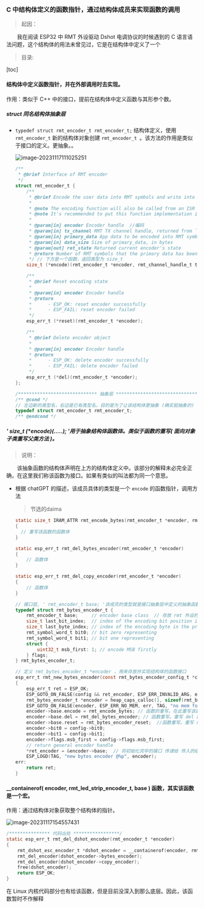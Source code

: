 ### C 中结构体定义的函数指针，通过结构体成员来实现函数的调用

> 起因：

&emsp;&emsp;我在阅读 ESP32 中 RMT 外设驱动 Dshot 电调协议的时候遇到的 C 语言语法问题，这个结构体的用法未曾见过，它是在结构体中定义了一个

> 目录:

[toc]

#### 结构体中定义函数指针，并在外部调用时去实现。

作用：类似于 C++ 中的接口，提前在结构体中定义函数与其形参个数。

##### struct 同名结构体抽象层

- `typedef struct rmt_encoder_t rmt_encoder_t;` 结构体定义，使用 `rmt_encoder_t` 新的结构体对象创建 `rmt_encoder_t `。该方法的作用是类似于接口的定义。更抽象。。

  ![image-20231117111025251](TODO%EF%BC%9AC%E8%AF%AD%E8%A8%80%E4%B8%AD%20%E7%BB%93%E6%9E%84%E4%BD%93%E5%87%BD%E6%95%B0%E6%8C%87%E9%92%88%E5%AE%9A%E4%B9%89%E5%92%8C%E5%AE%9E%E7%8E%B0(typedef%20%E5%AE%9A%E4%B9%89%E7%BB%93%E6%9E%84%E4%BD%93%E6%8E%A5%E5%8F%A3).assets/image-20231117111025251.png)

  ```c
  /**
   * @brief Interface of RMT encoder
   */
  struct rmt_encoder_t {
      /**
       * @brief Encode the user data into RMT symbols and write into RMT memory
       *
       * @note The encoding function will also be called from an ISR context, thus the function must not call any blocking API.
       * @note It's recommended to put this function implementation in the IRAM, to achieve a high performance and less interrupt latency.
       *
       * @param[in] encoder Encoder handle  //编码
       * @param[in] tx_channel RMT TX channel handle, returned from `rmt_new_tx_channel()`
       * @param[in] primary_data App data to be encoded into RMT symbols
       * @param[in] data_size Size of primary_data, in bytes
       * @param[out] ret_state Returned current encoder's state
       * @return Number of RMT symbols that the primary data has been encoded into
       */ // 下方是一个函数，返回类型为 size_t
      size_t (*encode)(rmt_encoder_t *encoder, rmt_channel_handle_t tx_channel, const void *primary_data, size_t data_size, rmt_encode_state_t *ret_state);
  
      /**
       * @brief Reset encoding state
       *
       * @param[in] encoder Encoder handle
       * @return
       *      - ESP_OK: reset encoder successfully
       *      - ESP_FAIL: reset encoder failed
       */
      esp_err_t (*reset)(rmt_encoder_t *encoder);
  
      /**
       * @brief Delete encoder object
       *
       * @param[in] encoder Encoder handle
       * @return
       *      - ESP_OK: delete encoder successfully
       *      - ESP_FAIL: delete encoder failed
       */
      esp_err_t (*del)(rmt_encoder_t *encoder);
  };
  
  /***************************** 抽象层 *************************************/
  /** @cond */
  // 左边新的类型名，右边是已有类型名，目的是为了让该结构体更抽象 (确实挺抽象的)
  typedef struct rmt_encoder_t rmt_encoder_t;
  /** @endcond */
  ```



##### ' size_t (*encode)(.....); '用于抽象结构体函数体。类似于函数的重写( 面向对象子类重写父类方法 )。

> 说明：

&emsp;&emsp;该抽象函数的结构体声明在上方的结构体定义中。该部分的解释未必完全正确，在这里我们称该函数为接口。如果有类似的叫法都为同一个意思。

- 根据 chatGPT 的描述，该成员具体的类型是一个 `encode`  的函数指针，调用方法

  > 节选的daima

  ```c
  static size_t IRAM_ATTR rmt_encode_bytes(rmt_encoder_t *encoder, rmt_channel_handle_t channel, const void *primary_data, size_t data_size, rmt_encode_state_t *ret_state)
  {
  	// 重写该函数的函数体
  }
  
  static esp_err_t rmt_del_bytes_encoder(rmt_encoder_t *encoder)
  {
      // 函数体
  }
  
  static esp_err_t rmt_del_copy_encoder(rmt_encoder_t *encoder)
  {
      // 函数体
  }
  
  // 接口层, ' rmt_encoder_t base; '该成员的类型就是接口抽象层中定义的抽象函数
  typedef struct rmt_bytes_encoder_t {
      rmt_encoder_t base;     // encoder base class  // 存放 rmt 外设的基本属性
      size_t last_bit_index;  // index of the encoding bit position in the encoding byte
      size_t last_byte_index; // index of the encoding byte in the primary stream
      rmt_symbol_word_t bit0; // bit zero representing
      rmt_symbol_word_t bit1; // bit one representing
      struct {
          uint32_t msb_first: 1; // encode MSB firstly
      } flags;
  } rmt_bytes_encoder_t;
  
  // 定义 rmt_bytes_encoder_t *encoder ，用来存放并实现结构体的函数接口
  esp_err_t rmt_new_bytes_encoder(const rmt_bytes_encoder_config_t *config, rmt_encoder_handle_t *ret_encoder)
  {
      esp_err_t ret = ESP_OK;
      ESP_GOTO_ON_FALSE(config && ret_encoder, ESP_ERR_INVALID_ARG, err, TAG, "invalid argument");
      rmt_bytes_encoder_t *encoder = heap_caps_calloc(1, sizeof(rmt_bytes_encoder_t), RMT_MEM_ALLOC_CAPS);
      ESP_GOTO_ON_FALSE(encoder, ESP_ERR_NO_MEM, err, TAG, "no mem for bytes encoder");
      encoder->base.encode = rmt_encode_bytes; // 函数的重写。在此重写该函数，
      encoder->base.del = rmt_del_bytes_encoder; // 函数重写。重写 del 函数
      encoder->base.reset = rmt_bytes_encoder_reset;  //函数重写。重写 reset 函数
      encoder->bit0 = config->bit0;
      encoder->bit1 = config->bit1;
      encoder->flags.msb_first = config->flags.msb_first;
      // return general encoder handle
      *ret_encoder = &encoder->base;  // 将初始化完毕的接口 传递给 传入的结构体地址。(拷贝赋值)
      ESP_LOGD(TAG, "new bytes encoder @%p", encoder);
  err:
      return ret;
  }
  ```

  



#### __containerof( encoder, rmt_led_strip_encoder_t, base ) 函数，其实该函数是一个宏。

作用：通过结构体对象获取整个结构体的指针。

![image-20231117154557431](TODO%EF%BC%9AC%E8%AF%AD%E8%A8%80%E4%B8%AD%20%E7%BB%93%E6%9E%84%E4%BD%93%E5%87%BD%E6%95%B0%E6%8C%87%E9%92%88%E5%AE%9A%E4%B9%89%E5%92%8C%E5%AE%9E%E7%8E%B0(typedef%20%E5%AE%9A%E4%B9%89%E7%BB%93%E6%9E%84%E4%BD%93%E6%8E%A5%E5%8F%A3).assets/image-20231117154557431.png)

```c
/*************** 代码出处 *****************/
static esp_err_t rmt_del_dshot_encoder(rmt_encoder_t *encoder)
{
    rmt_dshot_esc_encoder_t *dshot_encoder = __containerof(encoder, rmt_dshot_esc_encoder_t, base);    /* 该函数为了获取整个函数的指针 */
    rmt_del_encoder(dshot_encoder->bytes_encoder);
    rmt_del_encoder(dshot_encoder->copy_encoder);
    free(dshot_encoder);
    return ESP_OK;
}

```

在 Linux 内核代码部分也有给该函数，但是目前没深入到那么底层。因此，该函数暂时不作解释

